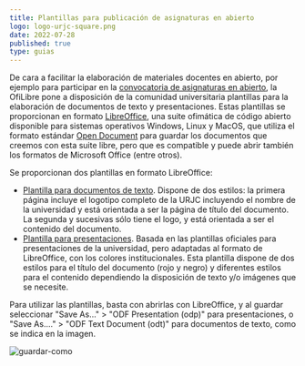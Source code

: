 ```yaml
---
title: Plantillas para publicación de asignaturas en abierto
logo: logo-urjc-square.png
date: 2022-07-28
published: true
type: guias
---
```


De cara a facilitar la elaboración de materiales docentes en abierto, por ejemplo para participar en la [convocatoria de asignaturas en abierto](/guias/convocatoria-asignaturas-abierto/), la OfiLibre pone a disposición de la comunidad universitaria plantillas para la elaboración de documentos de texto y presentaciones. Estas plantillas se proporcionan en formato [LibreOffice](https://es.libreoffice.org/), una suite ofimática de código abierto disponible para sistemas operativos Windows, Linux y MacOS, que utiliza el formato estándar [Open Document](https://opendocumentformat.org/) para guardar los documentos que creemos con esta suite libre, pero que es compatible y puede abrir también los formatos de Microsoft Office (entre otros). 

Se proporcionan dos plantillas en formato LibreOffice:

* [Plantilla para documentos de texto](../../documentos/plantillas/libreoffice-writer-plantilla-urjc-v1.ott). Dispone de dos estilos: la primera página incluye el logotipo completo de la URJC incluyendo el nombre de la universidad y está orientada a ser la página de título del documento. La segunda y sucesivas sólo tiene el logo, y está orientada a ser el contenido del documento.
* [Plantilla para presentaciones](../../documentos/plantillas/libreoffice-impress-plantilla-urjc-v1.otp). Basada en las plantillas oficiales para presentaciones de la universidad, pero adaptadas al formato de LibreOffice, con los colores institucionales. Esta plantilla dispone de dos estilos para el título del documento (rojo y negro) y diferentes estilos para el contenido dependiendo la disposición de texto y/o imágenes que se necesite.

Para utilizar las plantillas, basta con abrirlas con LibreOffice, y al guardar seleccionar "Save As..." > "ODF Presentation (odp)" para presentaciones, o "Save As...." > "ODF Text Document (odt)" para documentos de texto, como se indica en la imagen.

![guardar-como](../../images/guias/plantillas/guardar-como.png)

